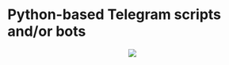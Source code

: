# Python-based Telegram scripts and/or bots

<p align="center">
    <img src="https://img.shields.io/badge/tests-67%25-blue" /></a>
</p>

